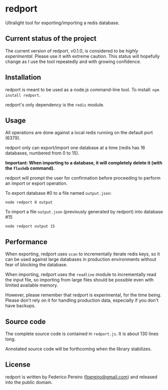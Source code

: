 # redport

Ultralight tool for exporting/importing a redis database.

## Current status of the project

The current version of redport, v0.1.0, is considered to be *highly experimental*. Please use it with extreme caution. This status will hopefully change as I use the tool repeatedly and with growing confidence.

## Installation

redport is meant to be used as a node.js command-line tool. To install: `npm install redport`.

redport's only dependency is the `redis` module.

## Usage

All operations are done against a local redis running on the default port (6379).

redport only can export/import one database at a time (redis has 16 databases, numbered from 0 to 15).

**Important: When importing to a database, it will completely delete it (with the `flushdb` command).**

redport will prompt the user for confirmation before proceeding to perform an import or export operation.

To export database #0 to a file named `output.json`:

```
node redport 0 output
```

To import a file `output.json` (previously generated by redport) into database #15

```
node redport output 15
```

## Performance

When exporting, redport uses `scan` to incrementally iterate redis keys, so it can be used against large databases in production environments without fear of blocking the database.

When importing, redport uses the `readline` module to incrementally read the input file, so importing from large files should be possible even with limited available memory.

However, please remember that redport is experimental, for the time being. Please don't rely on it for handling production data, especially if you don't have backups.

## Source code

The complete source code is contained in `redport.js`. It is about 130 lines long.

Annotated source code will be forthcoming when the library stabilizes.

## License

redport is written by Federico Pereiro (fpereiro@gmail.com) and released into the public domain.

